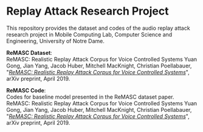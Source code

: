 # Replay Attack Research Project

This repository provides the dataset and codes of the audio replay attack research project in Mobile Computing Lab, Computer Science and Engineering, University of Notre Dame.

**ReMASC Dataset**:  
ReMASC: Realistic Replay Attack Corpus for Voice Controlled Systems
Yuan Gong, Jian Yang, Jacob Huber, Mitchell MacKnight, Christian Poellabauer, "[*ReMASC: Realistic Replay Attack Corpus for Voice Controlled Systems*](https://arxiv.org/abs/1904.03365 "ReMASC: Realistic Replay Attack Corpus for Voice Controlled Systems")", arXiv preprint, April 2019.

**ReMASC Code**:  
Codes for baseline model presented in the ReMASC dataset paper.
ReMASC: Realistic Replay Attack Corpus for Voice Controlled Systems
Yuan Gong, Jian Yang, Jacob Huber, Mitchell MacKnight, Christian Poellabauer, "[*ReMASC: Realistic Replay Attack Corpus for Voice Controlled Systems*](https://arxiv.org/abs/1904.03365 "ReMASC: Realistic Replay Attack Corpus for Voice Controlled Systems")", arXiv preprint, April 2019.
